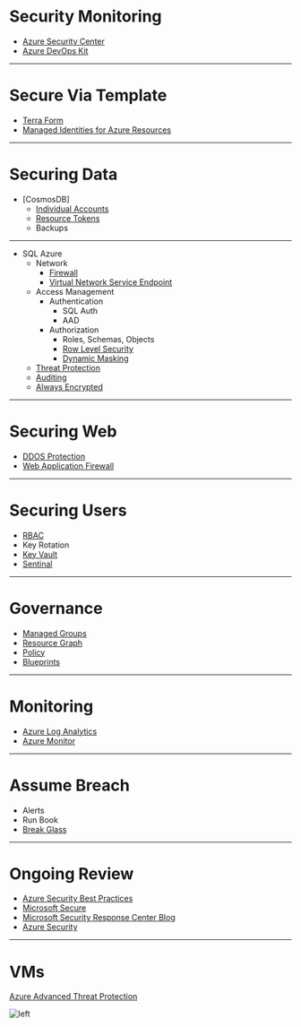 
# Security Monitoring
* [Azure Security Center](https://portal.azure.com/#blade/Microsoft_Azure_Security/SecurityMenuBlade/0)
* [Azure DevOps Kit](https://github.com/azsk/DevOpsKit)


---
# Secure Via Template
* [Terra Form](https://www.terraform.io/docs/providers/azurerm/)
* [Managed Identities for Azure Resources](https://docs.microsoft.com/en-us/azure/active-directory/managed-identities-azure-resources/overview)
---
# Securing Data
* [CosmosDB]
    * [Individual Accounts](https://docs.microsoft.com/en-us/azure/cosmos-db/secure-access-to-data)   
    * [Resource Tokens](https://docs.microsoft.com/en-us/azure/cosmos-db/secure-access-to-data#resource-tokens)
    * Backups
---
* SQL Azure
    * Network
        * [Firewall](https://docs.microsoft.com/en-us/azure/sql-database/sql-database-firewall-configure)
        * [Virtual Network Service Endpoint](https://docs.microsoft.com/en-us/azure/virtual-network/virtual-network-service-endpoints-overview) 
    * Access Management 
        * Authentication
            * SQL Auth 
            * AAD
        * Authorization
            * Roles, Schemas, Objects
            * [Row Level Security](https://docs.microsoft.com/en-us/sql/relational-databases/security/row-level-security?view=sql-server-2017)
            * [Dynamic Masking](https://docs.microsoft.com/en-us/azure/sql-database/sql-database-dynamic-data-masking-get-started)
    * [Threat Protection](https://docs.microsoft.com/en-us/azure/sql-database/sql-database-auditing)
    * [Auditing](https://docs.microsoft.com/en-us/azure/sql-database/sql-database-auditing)
    * [Always Encrypted](https://docs.microsoft.com/en-us/sql/relational-databases/security/encryption/always-encrypted-database-engine?view=sql-server-2017)

---
# Securing Web
* [DDOS Protection](https://ms.portal.azure.com/#blade/HubsExtension/Resources/resourceType/Microsoft.Network%2FddosProtectionPlans)
* [Web Application Firewall](https://azure.microsoft.com/en-us/blog/azure-web-application-firewall-waf-generally-available/)
---
# Securing Users
* [RBAC](https://docs.microsoft.com/en-us/azure/role-based-access-control/role-assignments-portal)
* Key Rotation
* [Key Vault](https://docs.microsoft.com/en-us/azure/key-vault/basic-concepts)
* [Sentinal](https://azure.microsoft.com/en-us/services/azure-sentinel/)

---


# Governance

* [Managed Groups](https://docs.microsoft.com/en-us/azure/governance/management-groups/overview)
* [Resource Graph](https://docs.microsoft.com/en-us/azure/governance/resource-graph/)
* [Policy](https://docs.microsoft.com/en-us/azure/governance/policy/)
* [Blueprints](https://docs.microsoft.com/en-us/azure/governance/blueprints/)

---


# Monitoring
* [Azure Log Analytics](https://ms.portal.azure.com/#blade/HubsExtension/Resources/resourceType/Microsoft.OperationalInsights%2Fworkspaces)
* [Azure Monitor](https://ms.portal.azure.com/#blade/Microsoft_Azure_Monitoring/AzureMonitoringBrowseBlade/overview)

---

# Assume Breach
* Alerts
* Run Book
* [Break Glass](https://docs.microsoft.com/en-us/azure/active-directory/users-groups-roles/directory-emergency-access)


---

# Ongoing Review
* [Azure Security Best Practices](https://docs.microsoft.com/en-us/azure/security/security-best-practices-and-patterns)
* [Microsoft Secure](https://cloudblogs.microsoft.com/microsoftsecure/)
* [Microsoft Security Response Center Blog](https://blogs.technet.microsoft.com/msrc/)
* [Azure Security](https://azure.microsoft.com/en-us/blog/topics/security/)
---
# VMs
[Azure Advanced Threat Protection](https://docs.microsoft.com/en-us/azure/security/azure-threat-detection)

![left](https://docs.microsoft.com/en-us/azure/security/media/azure-threat-detection/azure-threat-detection-fig1.png)